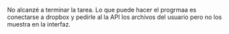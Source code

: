 No alcanzé a terminar la tarea.
Lo que puede hacer el progrmaa es conectarse a dropbox y
pedirle al la API los archivos del usuario pero no los muestra en la interfaz.
